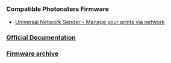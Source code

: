 ### Compatible Photonsters Firmware

- [Universal Network Sender - Manage your prints via network](https://github.com/Photonsters/Universal-Photon-Network-Controller)

### [Official Documentation](https://drive.google.com/drive/folders/1ELABSgXPBN7a1gGepzy_lgR7WWrRJHFm)
### [Firmware archive](firmware-archive)
